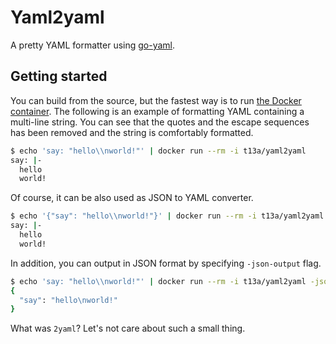 # Yaml2yaml

A pretty YAML formatter using [go-yaml](https://github.com/go-yaml/yaml).

## Getting started

You can build from the source, but the fastest way is to run [the Docker container](https://hub.docker.com/r/t13a/yaml2yaml). The following is an example of formatting YAML containing a multi-line string. You can see that the quotes and the escape sequences has been removed and the string is comfortably formatted.

```sh
$ echo 'say: "hello\\nworld!"' | docker run --rm -i t13a/yaml2yaml
say: |-
  hello
  world!
```

Of course, it can be also used as JSON to YAML converter.

```sh
$ echo '{"say": "hello\\nworld!"}' | docker run --rm -i t13a/yaml2yaml
say: |-
  hello
  world!
```

In addition, you can output in JSON format by specifying `-json-output` flag.

```sh
$ echo 'say: "hello\\nworld!"' | docker run --rm -i t13a/yaml2yaml -json-output
{
  "say": "hello\nworld!"
}
```

What was `2yaml`? Let's not care about such a small thing.

